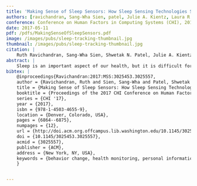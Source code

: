 ```yaml
---
title: 'Making Sense of Sleep Sensors: How Sleep Sensing Technologies Support and Undermine Sleep Health'
authors: [ravichandran, Sang-Wha Sien, patel, Julie A. Kientz, Laura R. Pina]
conference: Conference on Human Factors in Computing Systems (CHI), 2017
date: 2017-05-11
pdf: /pdfs/MakingSenseOfSleepSensors.pdf
image: /images/pubs/sleep-tracking-thumbnail.jpg
thumbnail: /images/pubs/sleep-tracking-thumbnail.jpg
citation: |
    Ruth Ravichandran, Sang-Wha Sien, Shwetak N. Patel, Julie A. Kientz, and Laura R. Pina. 2017. Making Sense of Sleep Sensors: How Sleep Sensing Technologies Support and Undermine Sleep Health. In Proceedings of the 2017 CHI Conference on Human Factors in Computing Systems (CHI '17). ACM, New York, NY, USA, 6864-6875. DOI: https://doi.org/10.1145/3025453.3025557
abstract: |
    Sleep is an important aspect of our health, but it is difficult for people to track manually because it is an unconscious activity. The ability to sense sleep has aimed to lower the barriers of tracking sleep. Although sleep sensors are widely available, their usefulness and potential to promote healthy sleep behaviors has not been fully realized. To understand people’s perspectives on sleep sensing devices and their potential for promoting sleep health, we surveyed 87 and interviewed 12 people who currently use or have previously used sleep sensors, interviewed 5 sleep medical experts, and conducted an in-depth qualitative analysis of 6986 reviews of the most popular commercial sleep sensing technologies. We found that the feedback provided by current sleep sensing technologies affects users’ perceptions of their sleep and encourages goals that are in tension with evidence-based methods for promoting good sleep health. Our research provides design recommendations for improving the feedback of sleep sensing technologies by bridging the gap between expert and user goals.
bibtex: |
    @inproceedings{Ravichandran:2017:MSS:3025453.3025557,
    author = {Ravichandran, Ruth and Sien, Sang-Wha and Patel, Shwetak N. and Kientz, Julie A. and Pina, Laura R.},
    title = {Making Sense of Sleep Sensors: How Sleep Sensing Technologies Support and Undermine Sleep Health},
    booktitle = {Proceedings of the 2017 CHI Conference on Human Factors in Computing Systems},
    series = {CHI '17},
    year = {2017},
    isbn = {978-1-4503-4655-9},
    location = {Denver, Colorado, USA},
    pages = {6864--6875},
    numpages = {12},
    url = {http://doi.acm.org.offcampus.lib.washington.edu/10.1145/3025453.3025557},
    doi = {10.1145/3025453.3025557},
    acmid = {3025557},
    publisher = {ACM},
    address = {New York, NY, USA},
    keywords = {behavior change, health monitoring, personal informatics, quantified self, sleep, sleep sensing, sleep tracking},
    } 


---
```


